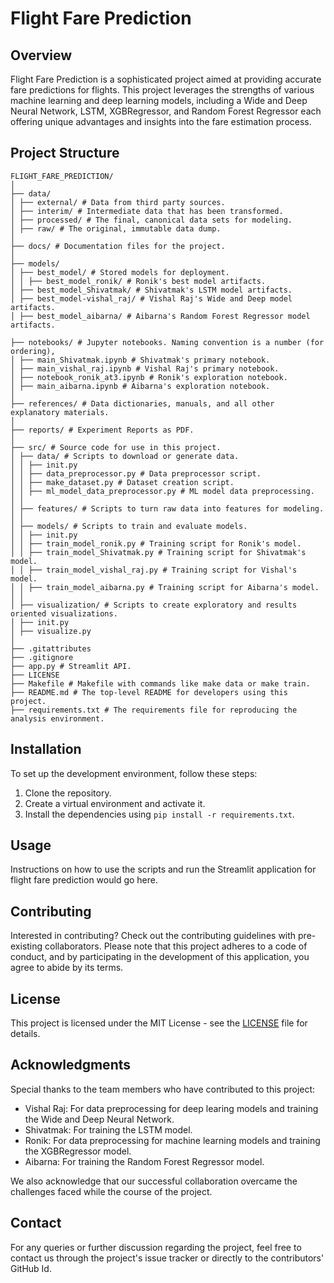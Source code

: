 # Flight Fare Prediction

## Overview
Flight Fare Prediction is a sophisticated project aimed at providing accurate fare predictions for flights. This project leverages the strengths of various machine learning and deep learning models, including a Wide and Deep Neural Network, LSTM, XGBRegressor, and Random Forest Regressor each offering unique advantages and insights into the fare estimation process.

## Project Structure
```
FLIGHT_FARE_PREDICTION/
│
├── data/
│ ├── external/ # Data from third party sources.
│ ├── interim/ # Intermediate data that has been transformed.
│ ├── processed/ # The final, canonical data sets for modeling.
│ ├── raw/ # The original, immutable data dump.
│
├── docs/ # Documentation files for the project.
│
├── models/
│ ├── best_model/ # Stored models for deployment.
│ │ ├── best_model_ronik/ # Ronik's best model artifacts.
│ ├── best_model_Shivatmak/ # Shivatmak's LSTM model artifacts.
│ ├── best_model-vishal_raj/ # Vishal Raj's Wide and Deep model artifacts.
│ ├── best_model_aibarna/ # Aibarna's Random Forest Regressor model artifacts.

├── notebooks/ # Jupyter notebooks. Naming convention is a number (for ordering),
│ ├── main_Shivatmak.ipynb # Shivatmak's primary notebook.
│ ├── main_vishal_raj.ipynb # Vishal Raj's primary notebook.
│ ├── notebook_ronik_at3.ipynb # Ronik's exploration notebook.
│ ├── main_aibarna.ipynb # Aibarna's exploration notebook.
│
├── references/ # Data dictionaries, manuals, and all other explanatory materials.
│
├── reports/ # Experiment Reports as PDF.
│
├── src/ # Source code for use in this project.
│ ├── data/ # Scripts to download or generate data.
│ │ ├── init.py
│ │ ├── data_preprocessor.py # Data preprocessor script.
│ │ ├── make_dataset.py # Dataset creation script.
│ │ ├── ml_model_data_preprocessor.py # ML model data preprocessing.
│ │
│ ├── features/ # Scripts to turn raw data into features for modeling.
│ │
│ ├── models/ # Scripts to train and evaluate models.
│ │ ├── init.py
│ │ ├── train_model_ronik.py # Training script for Ronik's model.
│ │ ├── train_model_Shivatmak.py # Training script for Shivatmak's model.
│ │ ├── train_model_vishal_raj.py # Training script for Vishal's model.
│ │ ├── train_model_aibarna.py # Training script for Aibarna's model.
│ │
│ ├── visualization/ # Scripts to create exploratory and results oriented visualizations.
│ ├── init.py
│ ├── visualize.py
│
├── .gitattributes
├── .gitignore
├── app.py # Streamlit API.
├── LICENSE
├── Makefile # Makefile with commands like make data or make train.
├── README.md # The top-level README for developers using this project.
├── requirements.txt # The requirements file for reproducing the analysis environment.
```
## Installation

To set up the development environment, follow these steps:

1. Clone the repository.
2. Create a virtual environment and activate it.
3. Install the dependencies using `pip install -r requirements.txt`.

## Usage

Instructions on how to use the scripts and run the Streamlit application for flight fare prediction would go here.

## Contributing

Interested in contributing? Check out the contributing guidelines with pre-existing collaborators. Please note that this project adheres to a code of conduct, and by participating in the development of this application, you agree to abide by its terms.

## License

This project is licensed under the MIT License - see the [LICENSE](LICENSE) file for details.

## Acknowledgments

Special thanks to the team members who have contributed to this project:

- Vishal Raj: For data preprocessing for deep learing models and training the Wide and Deep Neural Network.
- Shivatmak: For training the LSTM model.
- Ronik: For data preprocessing for machine learning models and training the XGBRegressor model.
- Aibarna: For training the Random Forest Regressor model.

We also acknowledge that our successful collaboration overcame the challenges faced while the course of the project.

## Contact

For any queries or further discussion regarding the project, feel free to contact us through the project's issue tracker or directly to the contributors' GitHub Id.
